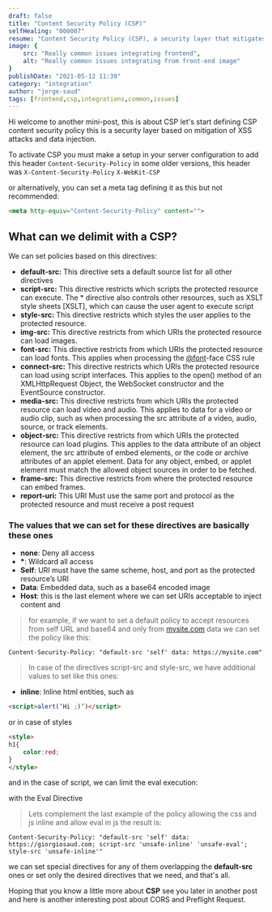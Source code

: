 ```yaml
---
draft: false
title: "Content Security Policy (CSP)"
selfHealing: "000007"
resume: "Content Security Policy (CSP), a security layer that mitigates XSS attacks and data injection. To activate CSP, one must set up the server configuration to include the Content-Security-Policy header. Alternatively, a meta tag can be used, although it's not recommended."
image: {
    src: "Really common issues integrating frontend",
    alt: "Really common issues integrating from front-end image"
}
publishDate: "2021-05-12 11:39"
category: "integration"
author: "jorge-saud"
tags: [frontend,csp,integrations,common,issues]
---
```


Hi welcome to another mini-post, this is about CSP let's start defining CSP content security policy this is a security layer based on mitigation of XSS attacks and data injection.

To activate CSP you must make a setup in your server configuration to add this header `Content-Security-Policy` in some older versions, this header was `X-Content-Security-Policy` `X-WebKit-CSP`

or alternatively, you can set a meta tag defining it as this but not recommended:

```html
<meta http-equiv="Content-Security-Policy" content="">
```

## What can we delimit with a CSP?

We can set policies based on this directives:

* **default-src:** This directive sets a default source list for all other directives  
* **script-src:** This directive restricts which scripts the protected resource can execute. The \* directive also controls other resources, such as XSLT style sheets \[XSLT\], which can cause the user agent to execute script
* **style-src:** This directive restricts which styles the user applies to the protected resource.
* **img-src:** This directive restricts from which URIs the protected resource can load images.
* **font-src:** This directive restricts from which URIs the protected resource can load fonts. This applies when processing the [@font](https://hashnode.com/@font)\-face CSS rule
* **connect-src:** This directive restricts which URIs the protected resource can load using script interfaces. This applies to the open() method of an XMLHttpRequest Object, the WebSocket constructor and the EventSource constructor.
* **media-src:** This directive restricts from which URIs the protected resource can load video and audio. This applies to data for a video or audio clip, such as when processing the src attribute of a video, audio, source, or track elements.
* **object-src:** This directive restricts from which URIs the protected resource can load plugins. This applies to the data attribute of an object element, the src attribute of embed elements, or the code or archive attributes of an applet element. Data for any object, embed, or applet element must match the allowed object sources in order to be fetched.
* **frame-src:** This directive restricts from where the protected resource can embed frames.
* **report-uri:** This URI Must use the same port and protocol as the protected resource and must receive a post request

### The values that we can set for these directives are basically these ones

* **none**: Deny all access
* **\***: Wildcard all access
* **Self**: URI must have the same scheme, host, and port as the protected resource’s URI
* **Data**: Embedded data, such as a base64 encoded image
* **Host**: this is the last element where we can set URIs acceptable to inject content and

> for example, if we want to set a default policy to accept resources from self URL and base64 and only from [mysite.com](https://mysite.com) data we can set the policy like this:

```
Content-Security-Policy: "default-src 'self' data: https://mysite.com"
```

> In case of the directives script-src and style-src, we have additional values to set like this ones:

* **inline**: Inline html entities, such as

```html
<script>alert(‘Hi ;)’)</script>
```

or in case of styles

```html
<style>
h1{
    color:red;
}
</style>
```

and in the case of script, we can limit the eval execution:

with the Eval Directive

>Lets complement the last example of the policy allowing the css and js inline and allow eval in js the result is:

```
Content-Security-Policy: "default-src 'self' data: https://giorgiosaud.com; script-src 'unsafe-inline' 'unsafe-eval'; style-src 'unsafe-inline'"
```

we can set special directives for any of them overlapping the **default-src** ones or set only the desired directives that we need, and that's all.

Hoping that you know a little more about **CSP** see you later in another post and here is another interesting post about CORS and Preflight Request.